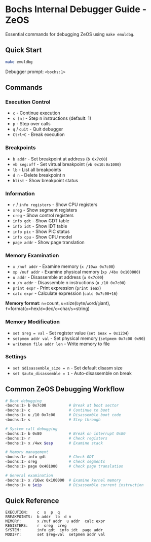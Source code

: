 # Bochs Internal Debugger Guide - ZeOS

Essential commands for debugging ZeOS using `make emuldbg`.

## Quick Start

```bash
make emuldbg
```

Debugger prompt: `<bochs:1>`

## Commands

### Execution Control
- `c` - Continue execution
- `s [n]` - Step n instructions (default: 1)
- `p` - Step over calls
- `q` / `quit` - Quit debugger
- `Ctrl+C` - Break execution

### Breakpoints
- `b addr` - Set breakpoint at address (`b 0x7c00`)
- `vb seg:off` - Set virtual breakpoint (`vb 0x10:0x1000`)
- `lb` - List all breakpoints
- `d n` - Delete breakpoint n
- `blist` - Show breakpoint status

### Information
- `r` / `info registers` - Show CPU registers
- `sreg` - Show segment registers
- `creg` - Show control registers
- `info gdt` - Show GDT table
- `info idt` - Show IDT table
- `info pic` - Show PIC status
- `info cpu` - Show CPU model
- `page addr` - Show page translation

### Memory Examination
- `x /nuf addr` - Examine memory (`x /10wx 0x7c00`)
- `xp /nuf addr` - Examine physical memory (`xp /4bx 0x100000`)
- `u addr` - Disassemble at address (`u 0x7c00`)
- `u /n addr` - Disassemble n instructions (`u /10 0x7c00`)
- `print expr` - Print expression (`print $eax`)
- `calc expr` - Calculate expression (`calc 0x7c00+16`)

**Memory format**: `n`=count, `u`=size(`b`yte/`w`ord/`g`iant), `f`=format(`x`=hex/`d`=dec/`c`=char/`s`=string)

### Memory Modification
- `set $reg = val` - Set register value (`set $eax = 0x1234`)
- `setpmem addr val` - Set physical memory (`setpmem 0x7c00 0x90`)
- `writemem file addr len` - Write memory to file

### Settings
- `set $disassemble_size = n` - Set default disasm size
- `set $auto_disassemble = 1` - Auto-disassemble on break

## Common ZeOS Debugging Workflow

```bash
# Boot debugging
<bochs:1> b 0x7c00          # Break at boot sector
<bochs:1> c                 # Continue to boot
<bochs:1> u /10 0x7c00      # Disassemble boot code
<bochs:1> s                 # Step through

# System call debugging
<bochs:1> b 0x80            # Break on interrupt 0x80
<bochs:1> r                 # Check registers
<bochs:1> x /4wx $esp       # Examine stack

# Memory management
<bochs:1> info gdt          # Check GDT
<bochs:1> sreg              # Check segments
<bochs:1> page 0x401000     # Check page translation

# General examination
<bochs:1> x /16wx 0x100000  # Examine kernel memory
<bochs:1> u $eip            # Disassemble current instruction
```

## Quick Reference

```
EXECUTION:    c  s  p  q
BREAKPOINTS:  b addr  lb  d n
MEMORY:       x /nuf addr  u addr  calc expr
REGISTERS:    r  sreg  creg
SYSTEM:       info gdt  info idt  page addr
MODIFY:       set $reg=val  setpmem addr val
```